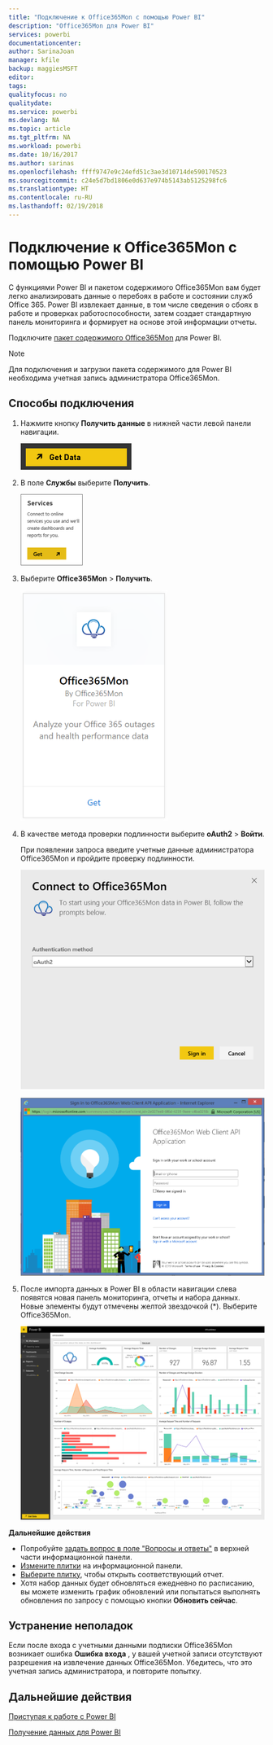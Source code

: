 ```yaml
---
title: "Подключение к Office365Mon с помощью Power BI"
description: "Office365Mon для Power BI"
services: powerbi
documentationcenter: 
author: SarinaJoan
manager: kfile
backup: maggiesMSFT
editor: 
tags: 
qualityfocus: no
qualitydate: 
ms.service: powerbi
ms.devlang: NA
ms.topic: article
ms.tgt_pltfrm: NA
ms.workload: powerbi
ms.date: 10/16/2017
ms.author: sarinas
ms.openlocfilehash: ffff9747e9c24efd51c3ae3d10714de590170523
ms.sourcegitcommit: c24e5d7bd1806e0d637e974b5143ab5125298fc6
ms.translationtype: HT
ms.contentlocale: ru-RU
ms.lasthandoff: 02/19/2018
---
```

# <a name="connect-to-office365mon-with-power-bi"></a>Подключение к Office365Mon с помощью Power BI
С функциями Power BI и пакетом содержимого Office365Mon вам будет легко анализировать данные о перебоях в работе и состоянии служб Office 365. Power BI извлекает данные, в том числе сведения о сбоях в работе и проверках работоспособности, затем создает стандартную панель мониторинга и формирует на основе этой информации отчеты.

Подключите [пакет содержимого Office365Mon](https://app.powerbi.com/groups/me/getdata/services/office365mon) для Power BI.

>[!NOTE]
>Для подключения и загрузки пакета содержимого для Power BI необходима учетная запись администратора Office365Mon.

## <a name="how-to-connect"></a>Способы подключения
1. Нажмите кнопку **Получить данные** в нижней части левой панели навигации.
   
   ![](media/service-connect-to-office365mon/pbi_getdata.png)
2. В поле **Службы** выберите **Получить**.
   
   ![](media/service-connect-to-office365mon/pbi_getservices.png) 
3. Выберите **Office365Mon** \> **Получить**.
   
   ![](media/service-connect-to-office365mon/o365mon.png)
4. В качестве метода проверки подлинности выберите **oAuth2** \> **Войти**.
   
   При появлении запроса введите учетные данные администратора Office365Mon и пройдите проверку подлинности.
   
   ![](media/service-connect-to-office365mon/creds.png)
   
   ![](media/service-connect-to-office365mon/creds2.png)
5. После импорта данных в Power BI в области навигации слева появятся новая панель мониторинга, отчеты и набора данных. Новые элементы будут отмечены желтой звездочкой (\*). Выберите Office365Mon.
   
   ![](media/service-connect-to-office365mon/dashboard4.png)

**Дальнейшие действия**

* Попробуйте [задать вопрос в поле "Вопросы и ответы"](power-bi-q-and-a.md) в верхней части информационной панели.
* [Измените плитки](service-dashboard-edit-tile.md) на информационной панели.
* [Выберите плитку](service-dashboard-tiles.md), чтобы открыть соответствующий отчет.
* Хотя набор данных будет обновляться ежедневно по расписанию, вы можете изменить график обновлений или попытаться выполнять обновления по запросу с помощью кнопки **Обновить сейчас**.

## <a name="troubleshooting"></a>Устранение неполадок
Если после входа с учетными данными подписки Office365Mon возникает ошибка **Ошибка входа** , у вашей учетной записи отсутствуют разрешения на извлечение данных Office365Mon. Убедитесь, что это учетная запись администратора, и повторите попытку.

## <a name="next-steps"></a>Дальнейшие действия
[Приступая к работе с Power BI](service-get-started.md)

[Получение данных для Power BI](service-get-data.md)

